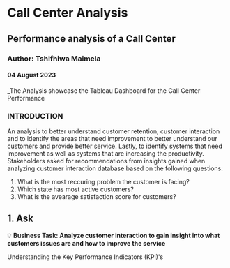 # Call Center Analysis
## Performance analysis of a Call Center

### Author: Tshifhiwa Maimela
#### 04 August 2023

_The Analysis showcase the Tableau Dashboard for the Call Center Performance



### INTRODUCTION
An analysis to better understand customer retention, customer interaction and to identify the areas that need improvement to better understand our customers and provide better service. Lastly, to identify systems that need improvement as well as systems that are increasing the productivity.
Stakeholders asked for recommendations from insights gained when analyzing customer interaction database based on the following questions:
1.  What is the most reccuring problem the customer is facing?
2.  Which state has most active customers?
3.  What is the avearage satisfaction score for customers?



## 1. Ask
💡 **Business Task: Analyze customer interaction to gain insight into what customers issues are and how to improve the service**  

Understanding the Key Performance Indicators (KPi)'s 
